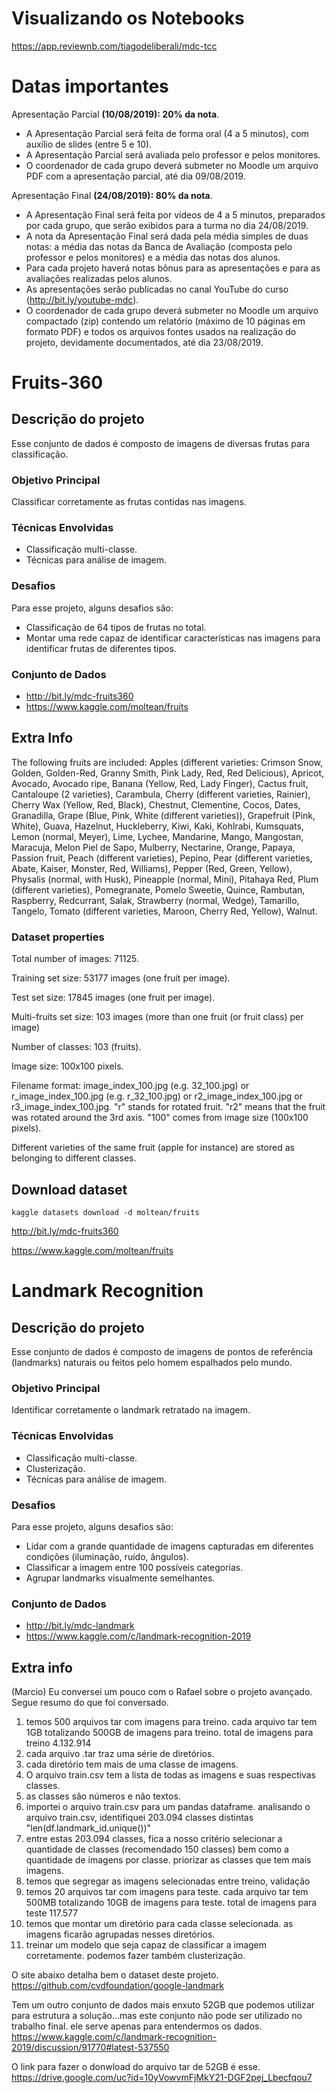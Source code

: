 # Visualizando os Notebooks
https://app.reviewnb.com/tiagodeliberali/mdc-tcc


# Datas importantes
Apresentação Parcial **(10/08/2019): 20% da nota**.
 - A Apresentação Parcial será feita de forma oral (4 a 5 minutos), com auxílio de slides (entre 5 e 10).
 - A Apresentação Parcial será avaliada pelo professor e pelos monitores.
 - O coordenador de cada grupo deverá submeter no Moodle um arquivo PDF com a apresentação
parcial, até dia 09/08/2019.

Apresentação Final **(24/08/2019): 80% da nota**.
 - A Apresentação Final será feita por vídeos de 4 a 5 minutos, preparados por cada grupo, que serão
exibidos para a turma no dia 24/08/2019.
 - A nota da Apresentação Final será dada pela média simples de duas notas: a média das notas da
Banca de Avaliação (composta pelo professor e pelos monitores) e a média das notas dos alunos.
 - Para cada projeto haverá notas bônus para as apresentações e para as avaliações realizadas pelos
alunos.
 - As apresentações serão publicadas no canal YouTube do curso (http://bit.ly/youtube-mdc).
 - O coordenador de cada grupo deverá submeter no Moodle um arquivo compactado (zip) contendo
um relatório (máximo de 10 páginas em formato PDF) e todos os arquivos fontes usados na realização
do projeto, devidamente documentados, até dia 23/08/2019.

# Fruits-360

## Descrição do projeto
Esse conjunto de dados é composto de imagens de diversas frutas para classificação.

### Objetivo Principal
Classificar corretamente as frutas contidas nas imagens.

### Técnicas Envolvidas
 - Classificação multi-classe.
 -  Técnicas para análise de imagem.

### Desafios
Para esse projeto, alguns desafios são:
 -  Classificação de 64 tipos de frutas no total.
 -  Montar uma rede capaz de identificar características nas imagens para identificar frutas de diferentes tipos.


### Conjunto de Dados
 -  http://bit.ly/mdc-fruits360
 -  https://www.kaggle.com/moltean/fruits


## Extra Info
The following fruits are included: Apples (different varieties: Crimson Snow, Golden, Golden-Red, Granny Smith, Pink Lady, Red, Red Delicious), Apricot, Avocado, Avocado ripe, Banana (Yellow, Red, Lady Finger), Cactus fruit, Cantaloupe (2 varieties), Carambula, Cherry (different varieties, Rainier), Cherry Wax (Yellow, Red, Black), Chestnut, Clementine, Cocos, Dates, Granadilla, Grape (Blue, Pink, White (different varieties)), Grapefruit (Pink, White), Guava, Hazelnut, Huckleberry, Kiwi, Kaki, Kohlrabi, Kumsquats, Lemon (normal, Meyer), Lime, Lychee, Mandarine, Mango, Mangostan, Maracuja, Melon Piel de Sapo, Mulberry, Nectarine, Orange, Papaya, Passion fruit, Peach (different varieties), Pepino, Pear (different varieties, Abate, Kaiser, Monster, Red, Williams), Pepper (Red, Green, Yellow), Physalis (normal, with Husk), Pineapple (normal, Mini), Pitahaya Red, Plum (different varieties), Pomegranate, Pomelo Sweetie, Quince, Rambutan, Raspberry, Redcurrant, Salak, Strawberry (normal, Wedge), Tamarillo, Tangelo, Tomato (different varieties, Maroon, Cherry Red, Yellow), Walnut.

### Dataset properties

Total number of images: 71125.

Training set size: 53177 images (one fruit per image).

Test set size: 17845 images (one fruit per image).

Multi-fruits set size: 103 images (more than one fruit (or fruit class) per image)

Number of classes: 103 (fruits).

Image size: 100x100 pixels.

Filename format: image_index_100.jpg (e.g. 32_100.jpg) or r_image_index_100.jpg (e.g. r_32_100.jpg) or r2_image_index_100.jpg or r3_image_index_100.jpg. "r" stands for rotated fruit. "r2" means that the fruit was rotated around the 3rd axis. "100" comes from image size (100x100 pixels).

Different varieties of the same fruit (apple for instance) are stored as belonging to different classes.

## Download dataset
`kaggle datasets download -d moltean/fruits`

http://bit.ly/mdc-fruits360

https://www.kaggle.com/moltean/fruits


# Landmark Recognition

## Descrição do projeto
Esse conjunto de dados é composto de imagens de pontos de referência (landmarks) naturais ou feitos pelo homem
espalhados pelo mundo.

### Objetivo Principal
Identificar corretamente o landmark retratado na imagem.

### Técnicas Envolvidas
 - Classificação multi-classe.
 - Clusterização.
 - Técnicas para análise de imagem.

### Desafios
Para esse projeto, alguns desafios são:
 - Lidar com a grande quantidade de imagens capturadas em diferentes condições (iluminação, ruído, ângulos).
 - Classificar a imagem entre 100 possíveis categorias.
 - Agrupar landmarks visualmente semelhantes.
 
### Conjunto de Dados
 - http://bit.ly/mdc-landmark
 - https://www.kaggle.com/c/landmark-recognition-2019

## Extra info
(Marcio)
Eu conversei um pouco com o Rafael sobre o projeto avançado. Segue resumo do que foi conversado.

1. temos 500 arquivos tar com imagens para treino. cada arquivo tar tem 1GB totalizando 500GB de imagens para treino. total de imagens para treino 4.132.914
2. cada arquivo .tar traz uma série de diretórios.
3. cada diretório tem mais de uma classe de imagens.
4. O arquivo train.csv tem a lista de todas as imagens e suas respectivas classes.
5. as classes são números e não textos.
6. importei o arquivo train.csv para um pandas dataframe. analisando o arquivo train.csv, identifiquei 203.094 classes distintas "len(df.landmark_id.unique())"
7. entre estas 203.094 classes, fica a nosso critério selecionar a quantidade de classes (recomendado 150 classes) bem como a quantidade de imagens por classe. priorizar as classes que tem mais imagens.
8. temos que segregar as imagens selecionadas entre treino, validação
9. temos 20 arquivos tar com imagens para teste. cada arquivo tar tem 500MB totalizando 10GB de imagens para teste. total de imagens para teste 117.577
10. temos que montar um diretório para cada classe selecionada. as imagens ficarão agrupadas nesses diretórios.
11. treinar um modelo que seja capaz de classificar a imagem corretamente. podemos fazer também clusterização.

O site abaixo detalha bem o dataset deste projeto.
https://github.com/cvdfoundation/google-landmark


Tem um outro conjunto de dados mais enxuto 52GB que podemos utilizar para estrutura a solução...mas este conjunto não pode ser utilizado no trabalho final. ele serve apenas para entendermos os dados.
https://www.kaggle.com/c/landmark-recognition-2019/discussion/91770#latest-537550

O link para fazer o donwload do arquivo tar de 52GB é esse.
https://drive.google.com/uc?id=10yVowvmFjMkY21-DGF2pej_Lbecfqou7
